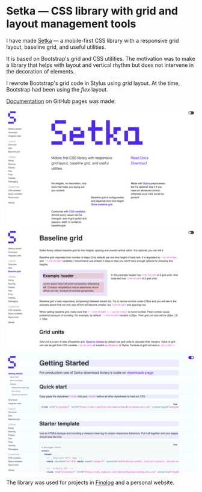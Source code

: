 # Setka — CSS library with grid and layout management tools

I have made [Setka](https://anovi.github.io/setka/?ref=indesigner-portfolio.ghost.io) — a mobile-first CSS library with a responsive grid layout, baseline grid, and useful utilities.

It is based on Bootstrap's grid and CSS utilities. The motivation was to make a library that helps with layout and vertical rhythm but does not intervene in the decoration of elements.

I rewrote Bootstrap's grid code in Stylus using _grid_ layout. At the time, Bootstrap had been using the _flex_ layout.

[Documentation](https://anovi.github.io/setka/?ref=indesigner-portfolio.ghost.io) on GitHub pages was made:

![](images/setka/setka-main-page.png)
![](images/setka/setka-baseline-grid.png)

![](images/setka/setka-getting-started.png)

The library was used for projects in [Finolog](https://finolog.ru/) and a personal website.